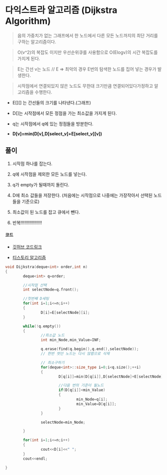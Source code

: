 # 다익스트라 알고리즘 (Dijkstra Algorithm)

> 음의 가중치가 없는 그래프에서 한 노드에서 다른 모든 노드까지의 최단 거리를 구하는 알고리즘이다.

> O(v^2)의 복잡도 이지만 우선순위큐를 사용함으로 O(Elogv)의 시간 복잡도를 가지게 된다.

> E는 간선 v는 노드  // E => 최악의 경우 E번의 탐색한 노드를 집어 넣는 경우가 발생한다.

> 시작점에서 연결되있지 않은 노드도 무한대 크기만큼 연결되어있다가정하고 알고리즘을 수행한다.

* E[][] 는 간선들의 크기를 나타낸다.(그래프)

* D[]는 시작점에서 모든 정점을 가는 최소값을 가지게 된다.

* q는 시작점에서 q에 있는 정점들을 방분한다.

* **D[v]=min(D[v],D[select_v]+E[select_v][v])**

## 풀이

1. 시작점 하나를 잡는다.

2. q에 시작점을 제외한 모든 노드를 넣는다.

3. q가  empty가 될때까지 돌린다.

4. D에 최소 값들을 저장한다. (처음에는 시작점으로 나중에는 가장작아서 선택된 노드들을 기준으로)

5. 최소값이 된 노드를 잡고 큐에서 뺀다.

6. 반복!!!!!!!!!!!!!!!!!

#### 코드

* [깃허브 코드링크](https://github.com/rim0621/Algorithm-study/tree/master/12.Dijkstra)

* [티스토리 알고리즘](http://rim0621.tistory.com/category/SW/Algorithm)

```c++
void Dijkstra(deque<int> order,int n)
{
        deque<int> q=order;

        //시작점 선택
        int selectNode=q.front();

        //첫번째 D세팅
        for(int i=1;i<=n;i++)
        {
                D[i]=E[selectNode][i];
        }

        while(!q.empty())
        {
                //최소값 노드
                int min_Node,min_Value=INF;

                q.erase(find(q.begin(),q.end(),selectNode));
                // 한번 썻던 노드는 다시 않함으로 삭제

                // 최소구하기
                for(deque<int>::size_type i=0;i<q.size();++i)
                {
                        D[q[i]]=min(D[q[i]],D[selectNode]+E[selectNode][q[i]]);

                        //다음 번의 기준이 될노드
                        if(D[q[i]]<min_Value)
                        {
                                min_Node=q[i];
                                min_Value=D[q[i]];
                        }
                }

                selectNode=min_Node;

        }

        for(int i=1;i<=n;i++)
        {
                cout<<D[i]<<" ";
        }
        cout<<endl;

}

```

